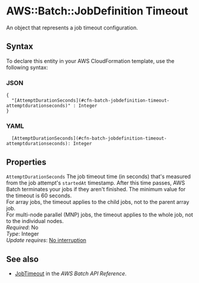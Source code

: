 # AWS::Batch::JobDefinition Timeout<a name="aws-properties-batch-jobdefinition-timeout"></a>

An object that represents a job timeout configuration\.

## Syntax<a name="aws-properties-batch-jobdefinition-timeout-syntax"></a>

To declare this entity in your AWS CloudFormation template, use the following syntax:

### JSON<a name="aws-properties-batch-jobdefinition-timeout-syntax.json"></a>

```
{
  "[AttemptDurationSeconds](#cfn-batch-jobdefinition-timeout-attemptdurationseconds)" : Integer
}
```

### YAML<a name="aws-properties-batch-jobdefinition-timeout-syntax.yaml"></a>

```
  [AttemptDurationSeconds](#cfn-batch-jobdefinition-timeout-attemptdurationseconds): Integer
```

## Properties<a name="aws-properties-batch-jobdefinition-timeout-properties"></a>

`AttemptDurationSeconds` <a name="cfn-batch-jobdefinition-timeout-attemptdurationseconds"></a>
The job timeout time \(in seconds\) that's measured from the job attempt's `startedAt` timestamp\. After this time passes, AWS Batch terminates your jobs if they aren't finished\. The minimum value for the timeout is 60 seconds\.  
For array jobs, the timeout applies to the child jobs, not to the parent array job\.  
For multi\-node parallel \(MNP\) jobs, the timeout applies to the whole job, not to the individual nodes\.  
_Required_: No  
_Type_: Integer  
_Update requires_: [No interruption](https://docs.aws.amazon.com/AWSCloudFormation/latest/UserGuide/using-cfn-updating-stacks-update-behaviors.html#update-no-interrupt)

## See also<a name="aws-properties-batch-jobdefinition-timeout--seealso"></a>

- [JobTimeout](https://docs.aws.amazon.com/batch/latest/APIReference/API_JobTimeout.html) in the _AWS Batch API Reference_\.
